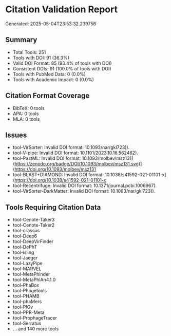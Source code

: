 # Citation Validation Report

Generated: 2025-05-04T23:53:32.239756

## Summary
- Total Tools: 251
- Tools with DOI: 91 (36.3%)
- Valid DOI Format: 85 (93.4% of tools with DOI)
- Consistent DOIs: 91 (100.0% of tools with DOI)
- Tools with PubMed Data: 0 (0.0%)
- Tools with Academic Impact: 0 (0.0%)

## Citation Format Coverage
- BibTeX: 0 tools
- APA: 0 tools
- MLA: 0 tools

## Issues
- tool-VirSorter: Invalid DOI format: 10.1093/nar/gkl723)).
- tool-V-pipe: Invalid DOI format: 10.1101/2023.10.16.562462).
- tool-PastML: Invalid DOI format: 10.1093/molbev/msz131](https://zenodo.org/badge/DOI/10.1093/molbev/msz131.svg)](https://doi.org/10.1093/molbev/msz131
- tool-BLAST+DIAMOND: Invalid DOI format: 10.1038/s41592-021-01101-x](https://doi.org/10.1038/s41592-021-01101-x
- tool-Recentrifuge: Invalid DOI format: 10.1371/journal.pcbi.1006967).
- tool-VirSorter-DarkMatter: Invalid DOI format: 10.1093/nar/gkl723)).

## Tools Requiring Citation Data
- tool-Cenote-Taker3
- tool-Cenote-Taker2
- tool-crassus
- tool-Deep6
- tool-DeepVirFinder
- tool-DePhT
- tool-isling
- tool-Jaeger
- tool-LazyPipe
- tool-MARVEL
- tool-MetaPhinder
- tool-MetaPhlAn4.1.0
- tool-PhaBox
- tool-Phagetools
- tool-PHAMB
- tool-phaMers
- tool-PIGv
- tool-PPR-Meta
- tool-ProphageTracer
- tool-Serratus
- ... and 140 more tools